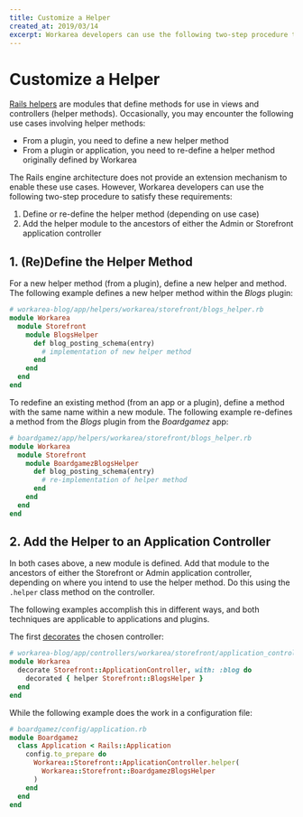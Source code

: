 ```yaml
---
title: Customize a Helper
created_at: 2019/03/14
excerpt: Workarea developers can use the following two-step procedure to add or change helper methods
---
```


Customize a Helper
======================================================================

[Rails helpers](https://api.rubyonrails.org/v6.0.0/classes/ActionView/Helpers.html) are modules that define methods for use in views and controllers (helper methods).
Occasionally, you may encounter the following use cases involving helper methods:

* From a plugin, you need to define a new helper method
* From a plugin or application, you need to re-define a helper method originally defined by Workarea

The Rails engine architecture does not provide an extension mechanism to enable these use cases.
However, Workarea developers can use the following two-step procedure to satisfy these requirements:

1. Define or re-define the helper method (depending on use case)
2. Add the helper module to the ancestors of either the Admin or Storefront application controller


1\. (Re)Define the Helper Method
----------------------------------------------------------------------

For a new helper method (from a plugin), define a new helper and method.
The following example defines a new helper method within the _Blogs_ plugin:

```ruby
# workarea-blog/app/helpers/workarea/storefront/blogs_helper.rb
module Workarea
  module Storefront
    module BlogsHelper
      def blog_posting_schema(entry)
        # implementation of new helper method
      end
    end
  end
end
```

To redefine an existing method (from an app or a plugin), define a method with the same name within a new module.
The following example re-defines a method from the _Blogs_ plugin from the _Boardgamez_ app:

```ruby
# boardgamez/app/helpers/workarea/storefront/blogs_helper.rb
module Workarea
  module Storefront
    module BoardgamezBlogsHelper
      def blog_posting_schema(entry)
        # re-implementation of helper method
      end
    end
  end
end
```


2\. Add the Helper to an Application Controller
----------------------------------------------------------------------

In both cases above, a new module is defined.
Add that module to the ancestors of either the Storefront or Admin application controller, depending on where you intend to use the helper method.
Do this using the `.helper` class method on the controller.

The following examples accomplish this in different ways, and both techniques are applicable to applications and plugins.

The first [decorates](decoration.html) the chosen controller:

```ruby
# workarea-blog/app/controllers/workarea/storefront/application_controller.decorator
module Workarea
  decorate Storefront::ApplicationController, with: :blog do
    decorated { helper Storefront::BlogsHelper }
  end
end
```

While the following example does the work in a configuration file:

```ruby
# boardgamez/config/application.rb
module Boardgamez
  class Application < Rails::Application
    config.to_prepare do
      Workarea::Storefront::ApplicationController.helper(
        Workarea::Storefront::BoardgamezBlogsHelper
      )
    end
  end
end
```
